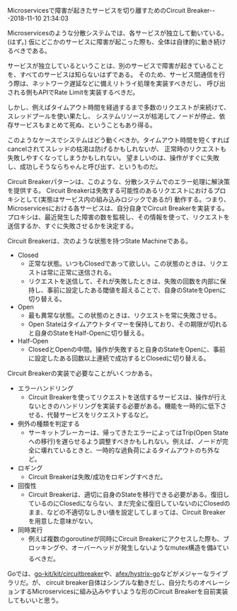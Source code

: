 Microservicesで障害が起きたサービスを切り離すためのCircuit Breaker---2018-11-10 21:34:03


Microservicesのような分散システムでは、各サービスが独立して動いている。(はず。)
仮にどこかのサービスに障害が起こった際も、全体は自律的に動き続けるべきである。

サービスが独立しているということは、別のサービスで障害が起きていることを、すべてのサービスは知らないはずである。
そのため、サービス間通信を行う際は、ネットワーク遅延などに備えリトライ処理を実装すべきだし、
呼び出される側もAPIでRate Limitを実装するべきだ。

しかし、例えばタイムアウト時間を経過するまで多数のリクエストが来続けて、スレッドプールを使い果たし、
システムリソースが枯渇してノードが停止、依存サービスもまとめて死ぬ、ということもあり得る。

このようなケースでシステムはどう動くべきか。タイムアウト時間を短くすればcancelされてスレッドの枯渇は防げるかもしれないが、
正常時のリクエストも失敗しやすくなってしまうかもしれない。
望ましいのは、操作がすぐに失敗し、成功しそうならちゃんと呼び出す、というものだ。

Circuit Breakerパターンは、このような、分散システムでのエラー処理に解決策を提供する。
Circuit Breakerは失敗する可能性のあるリクエストにおけるプロキシとして(実態はサービス内の組み込みロジックであるが)
動作する。つまり、Microservicesにおける各サービスは、自分自身でCircuit Breakerを実装する。
プロキシは、最近発生した障害の数を監視し、その情報を使って、リクエストを送信するか、すぐに失敗させるかを決定する。

Circuit Breakerは、次のような状態を持つState Machineである。

* Closed
  - 正常な状態。いつもClosedであって欲しい。この状態のときは、リクエストは常に正常に送信される。
  - リクエストを送信して、それが失敗したときは、失敗の回数を内部に保持し、事前に設定したある閾値を超えることで、自身のStateをOpenに切り替える。
* Open
  - 最も異常な状態。この状態のときは、リクエストを常に失敗させる。
  - Open Stateはタイムアウトタイマーを保持しており、その期限が切れると自身のStateをHalf-Openに切り替える。
* Half-Open
  - ClosedとOpenの中間。操作が失敗すると自身のStateをOpenに、事前に設定したある回数以上連続で成功するとClosedに切り替える。
  
Circuit Breakerの実装で必要なことがいくつかある。

* エラーハンドリング
  - Circuit Breakerを使ってリクエストを送信するサービスは、操作が行えないときのハンドリングを実装する必要がある。機能を一時的に低下させる、代替サービスをリクエストするなど。
* 例外の種類を判定する
  - サーキットブレーカーは、帰ってきたエラーによってはTrip(Open Stateへの移行)を遅らせるよう調整すべきかもしれない。例えば、ノードが完全に壊れているときと、一時的な過負荷によるタイムアウトのち外など。
* ロギング
  - Circuit Breakerは失敗/成功をロギングすべきだ。
* 回復性
  - Circuit Breakerは、適切に自身のStateを移行できる必要がある。復旧しているのにClosedにならない、まだ完全に復旧していないのにClosedのまま、などの不適切なしきい値を設定してしまっては、Circuit Breakerを用意した意味がない。
* 同時実行
  - 例えば複数のgoroutineが同時にCircuit Breakerにアクセスした際も、ブロッキングや、オーバーヘッドが発生しないようなmutex構造を備ãているべきだ。

Goでは、[go-kit/kit/circuitbreaker](https://github.com/go-kit/kit/tree/master/circuitbreaker)や、[afex/hystrix-go](https://github.com/afex/hystrix-go)などがメジャーなライブラリだ。が、 circuit breaker自体はシンプルな動きだし、自分たちのオペレーションするMicroservicesに組み込みやすいような形のCircuit Breakerを自前実装してもいいと思う。

